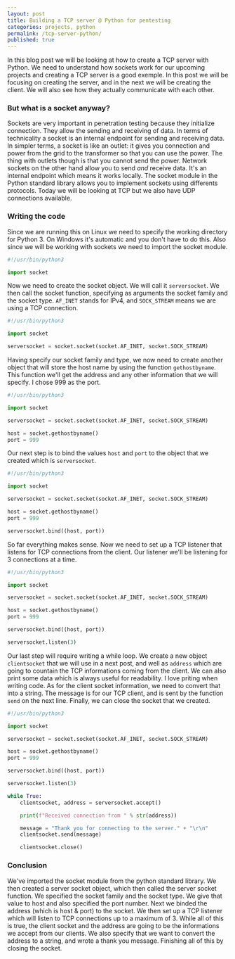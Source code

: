 ```yaml
---
layout: post
title: Building a TCP server @ Python for pentesting
categories: projects, python
permalink: /tcp-server-python/
published: true
---
```


In this blog post we will be looking at how to create a TCP server with Python. We need to understand how sockets work for our upcoming projects and creating a TCP server is a good exemple. In this post we will be focusing on creating the server, and in the next we will be creating the client. We will also see how they actually communicate with each other.

### But what is a socket anyway?

Sockets are very important in penetration testing because they initialize connection. They allow the sending and receiving of data. In terms of technicality a socket is an internal endpoint for sending and receiving data. In simpler terms, a socket is like an outlet: it gives you connection and power from the grid to the transformer so that you can use the power. The thing with outlets though is that you cannot send the power. Network sockets on the other hand allow you to send *and* receive data. It's an internal endpoint which means it works locally. 
The socket module in the Python standard library allows you to implement sockets using differents protocols. Today we will be looking at TCP but we also have UDP connections available.

### Writing the code

Since we are running this on Linux we need to specify the working directory for Python 3. On Windows it's automatic and you don't have to do this. Also since we will be working with sockets we need to import the socket module.


```python
#!/usr/bin/python3

import socket
```

Now we need to create the socket object. We will call it ```serversocket```. We then call the socket function, specifying as arguments the socket family and the socket type. ```AF_INET``` stands for IPv4, and ```SOCK_STREAM``` means we are using a TCP connection.

```python
#!/usr/bin/python3

import socket

serversocket = socket.socket(socket.AF_INET, socket.SOCK_STREAM)
```

Having specify our socket family and type, we now need to create another object that will store the host name by using the function ```gethostbyname```. This function we'll get the address and any other information that we will specify.
I chose 999 as the port.

```python
#!/usr/bin/python3

import socket

serversocket = socket.socket(socket.AF_INET, socket.SOCK_STREAM)

host = socket.gethostbyname()
port = 999
```

Our next step is to bind the values ```host``` and ```port``` to the object that we created which is ```serversocket```.

```python
#!/usr/bin/python3

import socket

serversocket = socket.socket(socket.AF_INET, socket.SOCK_STREAM)

host = socket.gethostbyname()
port = 999

serversocket.bind((host, port))
```

So far everything makes sense. Now we need to set up a TCP listener that listens for TCP connections from the client. Our listener we'll be listening for 3 connections at a time.

```python
#!/usr/bin/python3

import socket

serversocket = socket.socket(socket.AF_INET, socket.SOCK_STREAM)

host = socket.gethostbyname()
port = 999

serversocket.bind((host, port))

serversocket.listen(3)
```

Our last step will require writing a while loop. We create a new object ```clientsocket``` that we will use in a next post, and well as ```address``` which are going to countain the TCP informations coming from the client.
We can also print some data which is always useful for readability. I love priting when writing code. As for the client socket information, we need to convert that into a string. The message is for our TCP client, and is sent by the function ```send``` on the next line.
Finally, we can close the socket that we created. 

```python
#!/usr/bin/python3

import socket

serversocket = socket.socket(socket.AF_INET, socket.SOCK_STREAM)

host = socket.gethostbyname()
port = 999

serversocket.bind((host, port))

serversocket.listen(3)

while True:
	clientsocket, address = serversocket.accept()

	print(f"Received connection from " % str(address))

	message = "Thank you for connecting to the server." + "\r\n"
	clientsocket.send(message)

	clientsocket.close()
```

### Conclusion

We've imported the socket module from the python standard library. We then created a server socket object, which then called the server socket function. We specified the socket family and the socket type. We give that value to host and also specified the port number.
Next we binded the address (which is host & port) to the socket. We then set up a TCP listener which will listen to TCP connections up to a maximum of 3.
While all of this is true, the client socket and the address are going to be the informations we accept from our clients. We also specify that we want to convert the address to a string, and wrote a thank you message. Finishing all of this by closing the socket.